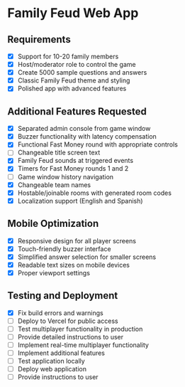 # Family Feud Web App

## Requirements
- [x] Support for 10-20 family members
- [x] Host/moderator role to control the game
- [x] Create 5000 sample questions and answers
- [x] Classic Family Feud theme and styling
- [x] Polished app with advanced features

## Additional Features Requested
- [x] Separated admin console from game window
- [x] Buzzer functionality with latency compensation
- [x] Functional Fast Money round with appropriate controls
- [ ] Changeable title screen text
- [x] Family Feud sounds at triggered events
- [x] Timers for Fast Money rounds 1 and 2
- [ ] Game window history navigation
- [x] Changeable team names
- [x] Hostable/joinable rooms with generated room codes
- [x] Localization support (English and Spanish)

## Mobile Optimization
- [x] Responsive design for all player screens
- [x] Touch-friendly buzzer interface
- [x] Simplified answer selection for smaller screens
- [x] Readable text sizes on mobile devices
- [x] Proper viewport settings

## Testing and Deployment
- [x] Fix build errors and warnings
- [ ] Deploy to Vercel for public access
- [ ] Test multiplayer functionality in production
- [ ] Provide detailed instructions to user
- [ ] Implement real-time multiplayer functionality
- [ ] Implement additional features
- [ ] Test application locally
- [ ] Deploy web application
- [ ] Provide instructions to user

